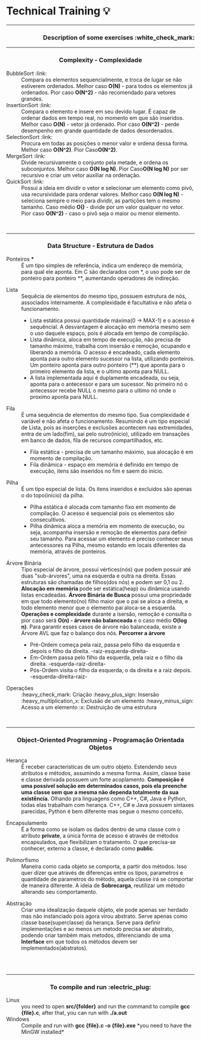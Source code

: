 # Technical Training :bulb:
<hr>
<h3 align="right">Description of some exercises :white_check_mark: </h3>


<hr>
<h3 align="center">Complexity - Complexidade</h3>

<dl>
  <dt>BubbleSort :link:</dt>
  <dd>
    Compara os elementos sequencialmente, e troca de lugar se não estiverem ordenados.
    Melhor caso <strong>O(N)</strong> - para todos os elementos já ordenados.
    Pior caso <strong>O(N^2)</strong> - não recomendado para vetores grandes.
  </dd>

  <dt>InsertionSort :link:</dt>
  <dd>
    Compara o elemento e insere em seu devido lugar.
    É capaz de ordenar dados em tempo real, no momento em que são inseridos.
    Melhor caso <strong>O(N)</strong> - vetor já ordenado.
    Pior caso <strong>O(N^2)</strong> - perde desempenho em grande quantidade de dados desordenados.
  </dd>
  <dt>SelectionSort :link:</dt>
  <dd>
    Procura em todas as posições o menor valor e ordena dessa forma.
    Melhor caso <strong>O(N^2)</strong>.
    Pior Caso<strong>O(N^2)</strong>.
  </dd>
  <dt>MergeSort :link:</dt>
  <dd>
    Divide recursivamente o conjunto pela metade, e ordena os subconjuntos.
    Melhor caso <strong>O(N log N)</strong>.
    Pior Caso<strong>O(N log N)</strong> por ser recursivo e criar um vetor auxiliar na ordenação.
  </dd>
  <dt>QuickSort :link:</dt>
  <dd>
    Possui a ideia em dividir o vetor e selecionar um elemento como pivô, usa recursividade para ordenar valores.
    Melhor caso <strong>O(N log N)</strong> - seleciona sempre o meio para dividir, as partições tem o mesmo tamanho.
    Caso médio <strong> O()</strong> - divide por um valor qualquer no vetor.
    Pior caso <strong> O(N^2)</strong> - caso o pivô seja o maior ou menor elemento.
  </dd>
</dl>

<br>


<hr>
<h3 align="center">Data Structure - Estrutura de Dados</h3>
<dl>
  <dt>Ponteiros <strong>*</strong></dt>
  <dd>É um tipo simples de referência, indica um endereço de memória, para qual ele aponta.
  Em C são declarados com *, o uso pode ser de ponteiro para ponteiro **, aumentando operadores de indireção.
  
  </dd>
</dl>
<dl>
  <dt>Lista</dt>
  <dd>
  Sequêcia de elementos do mesmo tipo, possuem estrutura de nós, associados internamente. A complexidade é facultativa e não afeta o funcionamento.

  <ul>
    <li>Lista estática possui quantidade máxima(0 -> MAX-1) e o acesso é sequêncial. A desvantagem é alocação em memória mesmo sem o uso daquele espaço, pois é alocada em tempo de compilação.</li> 
    <li>Lista dinâmica, aloca em tempo de execução, não precisa de tamanho máximo, trabalha com insersão e remoção, ocupando e liberando a memória. O acesso é encadeado, cada elemento aponta para outro elemento sucessor na lista, utilizando ponteiros. Um ponteiro aponta para outro ponteiro (**) que aponta para o primeiro elemento da lista, e o ultimo aponta para NULL.</li>
    <li>A lista implementada aqui é duplamente encadeada, ou seja, aponta para o antecessor e para um sucessor. No primeiro nó o antecessor recebe NULL o mesmo para o ultimo nó onde o proximo aponta para NULL.</li> 
  </ul>
  
  </dd>
</dl>
<dl>
  <dt>Fila</dt>
  <dd>
  É uma sequência de elementos do mesmo tipo. Sua complexidade é variável e não afeta o funcionamento.
  Resumindo é um tipo especial de Lista, pois as inserções e exclusões acontecem nas extremidades, entra de um lado(fim), sai pelo outro(inicio), utilizado em transações em banco de dados, fila de recursos compartilhados, etc.
  <ul>
    <li>Fila estática - 
    precisa de um tamanho máximo, sua alocação é em momento de compilação.
    </li> 
    <li>Fila dinâmica - 
    espaço em memória é definido em tempo de execução, itens são inseridos no fim e saem do inicio.
    </li>
  </ul>
  </dd>
</dl>
<dl>
  <dt>Pilha</dt>
  <dd>
    É um tipo especial de lista. Os itens inseridos e excluidos são apenas o do topo(inicio) da pilha.
    <ul>
      <li>
      Pilha estática é alocada com tamanho fixo em momento de compilação. O acesso é sequencial pois os elementos são consecultivos.
      </li>
      <li>
      Pilha dinâmica aloca a memória em momento de execução, ou seja, acompanha insersão e remoção de elementos para definir seu tamanho. Para acessar um elemento é preciso conhecer seus antecessores na Pilha, mesmo estando em locais diferentes da memória, através de ponteiros. 
      </li>
    </ul>
  </dd>
</dl>
<dl>
  <dt>Árvore Binária</dt>
  <dd>
    Tipo especial de árvore, possui vértices(nós) que podem possuir até duas "sub-árvores", uma na esquerda e outra na direita. Essas estruturas são chamadas de filhos(dos nós) e podem ser 0,1 ou 2.
    <strong>Alocação em memória </strong>pode ser estática(heap) ou dinâmica usando listas encadeadas.
    <strong>Árvore Binária de Busca</strong> possui uma propriedade em que todo elemento(no) filho maior que o pai se aloca a direita, e todo elemento menor que o elemento pai aloca-se a esquerda.
    <strong>Operações e complexidade</strong> durante a isersão, remoção e consulta o pior caso será <strong>O(n) - árvore não balanceada </strong> e o caso médio <strong>O(log n)</strong>. Para garantir esses casos de árvore não balanceada, existe a Árvore AVL que faz o balanço dos nós. 
    <strong>Percorrer a árvore</strong>
    <ul>
      <li>Pré-Ordem começa pela raiz, passa pelo filho da esquerda e depois o filho da direita. -raiz-esquerda-direita-</li>
      <li>Em-Ordem passa pelo filho da esquerda, pela raiz e o filho da direita. -esquerda-raiz-direita-</li>
      <li>Pós-Ordem visita o filho da esquerda, o da direita e a raiz depois. -esquerda-direita-raiz-</li>
    </ul>
  </dd>
</dl>
<dl>
  <dt>Operações</dt>
<dd>
      :heavy_check_mark: Criação
      :heavy_plus_sign: Insersão
      :heavy_multiplication_x: Exclusão de um elemento
      :heavy_minus_sign: Acesso a um elemento
      :x: Destruição de uma estrutura
</dd>
</dl>

<br>
<hr>
<h3 align="center">Object-Oriented Programming - Programação Orientada Objetos </h3>
<dl>
<dt>Herança</dt>
<dd>É receber caracteristicas de um outro objeto. Estendendo seus atributos e métodos, assumindo a mesma forma. Assim, classe base e classe derivada possuem um forte acoplamento.
<strong>Composição é uma possível solução em determinados casos, pois ela preenche uma classe sem que a mesma não dependa totalmente da sua existência.</strong>
Olhando pra linguagens como C++, C#, Java e Python, todas elas trabalham com herança. C++, C# e Java possuem sintaxes parecidas, Python é bem diferente mas segue o mesmo conceito.
</dd>
</dl>
<dl>
<dt>Encapsulamento</dt>
<dd>É a forma como se isolam os dados dentro de uma classe com o atributo <strong>private</strong>, a única forma de acesso é através de métodos encapsulados, que flexibilizam o tratamento. O que precisa-se conhecer, externo a classe, é declarado como <strong>public</strong>.
</dd>
</dl>
<dl>
<dt>Polimorfismo</dt>
<dd>Maneira como cada objeto se comporta, a partir dos métodos. Isso quer dizer que através de diferenças entre os tipos, parametros e quantidade de parametros do método, aquela classe irá se comportar de maneira diferente. A ideia de <strong>Sobrecarga</strong>, reutilizar um método alterando seu comportamento.
</dd>
</dl>
<dl>
<dt>Abstração</dt>
<dd>Criar uma idealização daquele objeto, ele pode apenas ser herdado mas não instanciado pois agora virou abstrato. Serve apenas como classe base(superclasse) da herança.
Serve para definir implementações e ao menos um metodo precisa ser abstrato, podendo criar também mais metodos, diferenciando de uma <strong>Interface</strong> em que todos os métodos devem ser implementados(abstratos).</dd>
</dl>
<br>
<br>
<hr>
<h3 align="center">To compile and run :electric_plug:</h3>
<dl>
<dt>Linux</dt> 
  <dd>you need to open <strong>src/{folder}</strong> and run the command to compile <strong>gcc {file}.c</strong>, after that, you can run with <strong>./a.out</strong></dd>
<dt>
Windows
</dt>
<dd>
Compile and run with <strong>gcc {file}.c -o {file}.exe</strong>
*you need to have the MinGW installed*
</dd>
